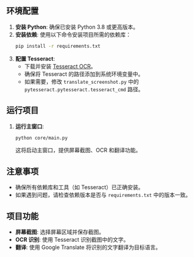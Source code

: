 ## 环境配置
1. **安装 Python**: 确保已安装 Python 3.8 或更高版本。
2. **安装依赖**: 使用以下命令安装项目所需的依赖库：
   ```bash
   pip install -r requirements.txt
   ```
3. **配置 Tesseract**:
   - 下载并安装 [Tesseract OCR](https://github.com/tesseract-ocr/tesseract)。
   - 确保将 Tesseract 的路径添加到系统环境变量中。
   - 如果需要，修改 `translate_screenshot.py` 中的 `pytesseract.pytesseract.tesseract_cmd` 路径。

## 运行项目
1. **运行主窗口**:
   ```bash
   python core/main.py
   ```
   这将启动主窗口，提供屏幕截图、OCR 和翻译功能。

## 注意事项
- 确保所有依赖库和工具（如 Tesseract）已正确安装。
- 如果遇到问题，请检查依赖版本是否与 `requirements.txt` 中的版本一致。

## 项目功能
- **屏幕截图**: 选择屏幕区域并保存截图。
- **OCR 识别**: 使用 Tesseract 识别截图中的文字。
- **翻译**: 使用 Google Translate 将识别的文字翻译为目标语言。
